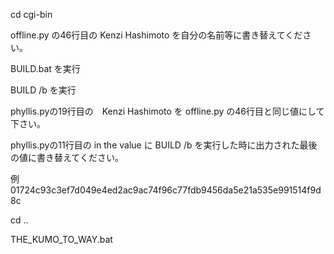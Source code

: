 cd cgi-bin

offline.py の46行目の Kenzi Hashimoto を自分の名前等に書き替えてください。

BUILD.bat を実行

BUILD /b を実行

phyllis.pyの19行目の　Kenzi Hashimoto を offline.py の46行目と同じ値にして下さい。

phyllis.pyの11行目の in the value に BUILD /b を実行した時に出力された最後の値に書き替えてください。

例 01724c93c3ef7d049e4ed2ac9ac74f96c77fdb9456da5e21a535e991514f9d8c

cd ..

THE_KUMO_TO_WAY.bat
